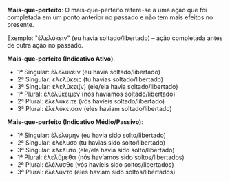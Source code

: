 **Mais-que-perfeito**:
O mais-que-perfeito refere-se a uma ação que foi completada em um ponto anterior no passado e não tem mais efeitos no presente.

Exemplo: "ἐλελύκειν" (eu havia soltado/libertado) – ação completada antes de outra ação no passado.


**Mais-que-perfeito (Indicativo Ativo)**:
- 1ª Singular: ἐλελύκειν (eu havia soltado/libertado)
- 2ª Singular: ἐλελύκεις (tu havias soltado/libertado)
- 3ª Singular: ἐλελύκει(ν) (ele/ela havia soltado/libertado)
- 1ª Plural: ἐλελύκειμεν (nós havíamos soltado/libertado)
- 2ª Plural: ἐλελύκειτε (vós havíeis soltado/libertado)
- 3ª Plural: ἐλελύκεισαν (eles haviam soltado/libertado)

**Mais-que-perfeito (Indicativo Médio/Passivo)**:
- 1ª Singular: ἐλελύμην (eu havia sido solto/libertado)
- 2ª Singular: ἐλέλυσο (tu havias sido solto/libertado)
- 3ª Singular: ἐλέλυτο (ele/ela havia sido solto/libertado)
- 1ª Plural: ἐλελύμεθα (nós havíamos sido soltos/libertados)
- 2ª Plural: ἐλέλυσθε (vós havíeis sido soltos/libertados)
- 3ª Plural: ἐλέλυντο (eles haviam sido soltos/libertados)
